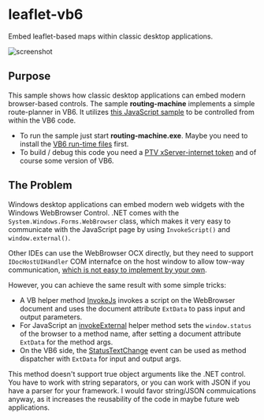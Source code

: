 # leaflet-vb6
Embed leaflet-based maps within classic desktop applications.

![screenshot](https://cdn.rawgit.com/oliverheilig/leaflet-vb6/baed5a65/screenshot.png)

## Purpose
This sample shows how classic desktop applications can embed modern browser-based controls. The sample **routing-machine** implements a simple route-planner in VB6. It utilizes [this JavaScript sample](https://github.com/ptv-logistics/xserverjs/tree/master/premium-samples/lrm-xserver/xserver-1) to be controlled from within the VB6 code.

* To run the sample just start **routing-machine.exe**. Maybe you need to install the [VB6 run-time files](https://support.microsoft.com/en-us/help/192461/vbrun60-exe-installs-visual-basic-6-0-run-time-files) first.
* To build / debug this code you need a [PTV xServer-internet token](https://xserver.ptvgroup.com/en-uk/products/ptv-xserver-internet/test/) and of course some version of VB6. 

## The Problem
Windows desktop applications can embed modern web widgets with the Windows WebBrowser Control.
.NET comes with the ```System.Windows.Forms.WebBrowser``` class, which makes it very easy to communicate with the JavaScript page by using ```InvokeScript()``` and ```window.external()```. 

Other IDEs can use the WebBrowser OCX directly, but they need to support ```IDocHostUIHandler``` COM internafce on the host window to allow tow-way communication, [which is not easy to implement by your own](https://stackoverflow.com/questions/15160567/provide-a-vb6-object-for-window-external-in-a-webbrowser-hosted-page).

However, you can achieve the same result with some simple tricks:

* A VB helper method [InvokeJs](https://github.com/oliverheilig/leaflet-vb6/blob/master/Hello.frm#L82-L86) invokes a script on the WebBrowser document and uses the document attribute ```ExtData``` to pass input and output parameters.
* For JavaScript an [invokeExternal](https://github.com/oliverheilig/leaflet-vb6/blob/master/hello.html#L13-L22) helper method sets the ```window.status``` of the browser to a method name, after setting a document attribute ```ExtData``` for the method args.
* On the VB6 side, the [StatusTextChange](https://github.com/oliverheilig/leaflet-vb6/blob/master/Hello.frm#L69-L79)  event can be used as method dispatcher with ```ExtData``` for input and output args. 

This method doesn't support true object arguments like the .NET control. You have to work with string separators, or you can work with JSON if you have a parser for your framework. I would favor string/JSON commuications anyway, as it increases the reusability of the code in maybe future web applications.
